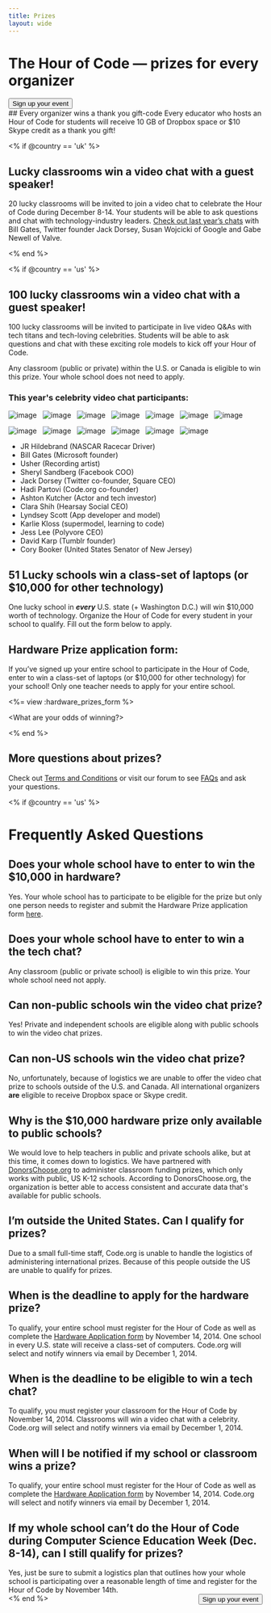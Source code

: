 ```yaml
---
title: Prizes
layout: wide
---
```

<div class="row">
    <h1 class="col-sm-6">The Hour of Code — prizes for every organizer</h1>
    <div class="col-sm-6 button-container centered">
        <a href="/#join"><button class="signup-button">Sign up your event</button></a>
    </div>
</div>
## Every organizer wins a thank you gift-code
Every educator who hosts an Hour of Code for students will receive 10 GB of Dropbox space or $10 Skype credit as a thank you gift!

<% if @country == 'uk' %>

## Lucky classrooms win a video chat with a guest speaker!
20 lucky classrooms will be invited to join a video chat to celebrate the Hour of Code during December 8-14. Your students will be able to ask questions and chat with technology-industry leaders. [Check out last year’s chats](http://www.youtube.com/playlist?list=PLzdnOPI1iJNckJ81gRpJe5mR7imAHDl9a) with Bill Gates, Twitter founder Jack Dorsey, Susan Wojcicki of Google and Gabe Newell of Valve.

<% end %>

<% if @country == 'us' %>

## 100 lucky classrooms win a video chat with a guest speaker!

100 lucky classrooms will be invited to participate in live video Q&As with tech titans and tech-loving celebrities. Students will be able to ask questions and chat with these exciting role models to kick off your Hour of Code. 

Any classroom (public or private) within the U.S. or Canada is eligible to win this prize. Your whole school does not need to apply.

### This year's celebrity video chat  participants:

![image](/images/fit-120/JR-Hildebrand-headshot.png)&nbsp;&nbsp;
![image](/images/fit-120/Bill-Gates-headshot.jpg)&nbsp;&nbsp;
![image](/images/fit-120/Usher-headshot.jpg)&nbsp;&nbsp;
![image](/images/fit-120/Sheryl-Sandberg-headshot.jpg)&nbsp;&nbsp;
![image](/images/fit-120/Jack-Dorsey-headshot.jpg)&nbsp;&nbsp;
![image](/images/fit-120/Hadi-Partovi-headshot.jpg)&nbsp;&nbsp;
![image](/images/fit-120/Ashton-Kutcher-headshot.jpg)&nbsp;&nbsp;

![image](/images/fit-120/Clara-Shih-headshot.jpg)&nbsp;&nbsp;
![image](/images/fit-120/Lyndsey-Scott-headshot.jpg)&nbsp;&nbsp;
![image](/images/fit-120/Karlie-Kloss-headshot.jpg)&nbsp;&nbsp;
![image](/images/fit-120/Jess-Lee-headshot.jpg)&nbsp;&nbsp;
![image](/images/fit-120/David-Karp-headshot.png)&nbsp;&nbsp;
![image](/images/fit-120/Cory-Booker-headshot.jpg)&nbsp;&nbsp;


- JR Hildebrand (NASCAR Racecar Driver)
- Bill Gates (Microsoft founder)
- Usher (Recording artist)
- Sheryl Sandberg (Facebook COO)
- Jack Dorsey (Twitter co-founder, Square CEO)
- Hadi Partovi (Code.org co-founder)
- Ashton Kutcher (Actor and tech investor)
- Clara Shih (Hearsay Social CEO)
- Lyndsey Scott (App developer and model)
- Karlie Kloss (supermodel, learning to code)
- Jess Lee (Polyvore CEO)
- David Karp (Tumblr founder)
- Cory Booker (United States Senator of New Jersey)


## 51 Lucky schools win a class-set of laptops (or $10,000 for other technology)
One lucky school in ***every*** U.S. state (+ Washington D.C.) will win $10,000 worth of technology. Organize the Hour of Code for every student in your school to qualify. Fill out the form below to apply.

## Hardware Prize application form:
If you’ve signed up your entire school to participate in the Hour of Code, enter to win a class-set of laptops (or $10,000 for other technology) for your school! Only one teacher needs to apply for your entire school.

<%= view :hardware_prizes_form %>

<What are your odds of winning?>

<See a list of all schools signed up for the Hour of Code in your state. One public K-12 school in every U.S. state will win a class-set of laptops.>

<% end %>

## More questions about prizes?

Check out <a href="<%= hoc_uri('/prizes-terms') %>">Terms and Conditions</a> or visit our forum to see [FAQs](http://support.code.org) and ask your questions.

<% if @country == 'us' %>

# Frequently Asked Questions


## Does your whole school have to enter to win the $10,000 in hardware?

Yes. Your whole school has to participate to be eligible for the prize but only one person needs to register and submit the Hardware Prize application form <a href="<%= hoc_uri('/prizes') %>">here</a>.


## Does your whole school have to enter to win a the tech chat?
Any classroom (public or private school) is eligible to win this prize. Your whole school need not apply.


## Can non-public schools win the video chat prize?

Yes! Private and independent schools are eligible along with public schools to win the video chat prizes.

## Can non-US schools win the video chat prize?

No, unfortunately, because of logistics we are unable to offer the video chat prize to schools outside of the U.S. and Canada. All international organizers **are** eligible to receive Dropbox space or Skype credit.

## Why is the $10,000 hardware prize only available to public schools?

We would love to help teachers in public and private schools alike, but at this time, it comes down to logistics. We have partnered with [DonorsChoose.org](http://donorschoose.org) to administer classroom funding prizes, which only works with public, US K-12 schools. According to DonorsChoose.org, the organization is better able to access consistent and accurate data that's available for public schools.

## I’m outside the United States. Can I qualify for prizes?

Due to a small full-time staff, Code.org is unable to handle the logistics of administering international prizes. Because of this people outside the US are unable to qualify for prizes.

## When is the deadline to apply for the hardware prize?

To qualify, your entire school must register for the Hour of Code as well as complete the <a href="<%= hoc_uri('/prizes') %>">Hardware Application form</a> by November 14, 2014. One school in every U.S. state will receive a class-set of computers. Code.org will select and notify winners via email by December 1, 2014.


## When is the deadline to be eligible to win a tech chat?

To qualify, you must register your classroom for the Hour of Code by November 14, 2014. Classrooms will win a video chat with a celebrity. Code.org will select and notify winners via email by December 1, 2014.

## When will I be notified if my school or classroom wins a prize?

To qualify, your entire school must register for the Hour of Code as well as complete the <a href="<%= hoc_uri('/prizes') %>">Hardware Application form</a> by November 14, 2014. Code.org will select and notify winners via email by December 1, 2014.

## If my whole school can’t do the Hour of Code during Computer Science Education Week (Dec. 8-14), can I still qualify for prizes?
Yes, just be sure to submit a logistics plan that outlines how your whole school is participating over a reasonable length of time and register for the Hour of Code by November 14th.
<a style="display: block" href="/#join"><button style="float: right;">Sign up your event</button></a>
<% end %>


